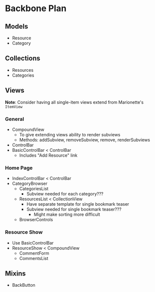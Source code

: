 # Backbone Plan

## Models

- Resource
- Category

## Collections

- Resources
- Categories

## Views

**Note**: Consider having all single-item views extend from Marionette's `ItemView`

### General

- CompoundView
    + To give extending views ability to render subviews
    + Methods: addSubview, removeSubview, remove, renderSubviews
- ControlBar
- BasicControlBar < ControlBar
    + Includes "Add Resource" link

### Home Page

- IndexControlBar < ControlBar
- CategoryBrowser
    + CategoriesList
        * Subview needed for each category???
    + ResourcesList < CollectionView
        * Have separate template for single bookmark teaser
        * Subview needed for single bookmark teaser???
            - Might make sorting more difficult
    + BrowserControls

### Resource Show

- Use BasicControlBar
- ResourceShow < CompoundView
    + CommentForm
    + CommentsList

## Mixins

- BackButton
